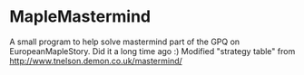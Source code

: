 MapleMastermind
===============
A small program to help solve mastermind part of the GPQ on EuropeanMapleStory. Did it a long time ago :)
Modified "strategy table" from http://www.tnelson.demon.co.uk/mastermind/
